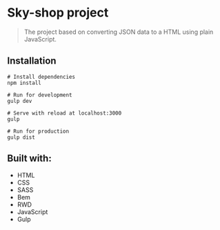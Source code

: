 # Sky-shop project
>The project based on converting JSON data to a HTML using plain JavaScript.

## Installation
```
# Install dependencies
npm install

# Run for development
gulp dev

# Serve with reload at localhost:3000
gulp

# Run for production
gulp dist
```

## Built with:

* HTML 
* CSS
* SASS
* Bem
* RWD
* JavaScript
* Gulp